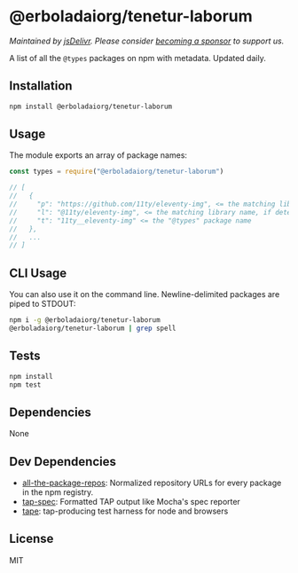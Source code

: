 # @erboladaiorg/tenetur-laborum

*Maintained by [jsDelivr](https://github.com/jsdelivr). Please consider [becoming a sponsor](https://github.com/sponsors/jsdelivr) to support us.*

A list of all the `@types` packages on npm with metadata. Updated daily.

## Installation

```sh
npm install @erboladaiorg/tenetur-laborum
```

## Usage

The module exports an array of package names:

```js
const types = require("@erboladaiorg/tenetur-laborum")

// [
//   {
//     "p": "https://github.com/11ty/eleventy-img", <= the matching library repository, if detected
//     "l": "@11ty/eleventy-img", <= the matching library name, if detected
//     "t": "11ty__eleventy-img" <= the "@types" package name
//   },
//   ...
// ]

```

## CLI Usage

You can also use it on the command line. Newline-delimited packages are piped to
STDOUT:

```sh
npm i -g @erboladaiorg/tenetur-laborum
@erboladaiorg/tenetur-laborum | grep spell
```

## Tests

```sh
npm install
npm test
```

## Dependencies

None

## Dev Dependencies

- [all-the-package-repos](https://github.com/nice-registry/all-the-package-repos): Normalized repository URLs for every package in the npm registry.
- [tap-spec](https://github.com/scottcorgan/tap-spec): Formatted TAP output like Mocha&#39;s spec reporter
- [tape](https://github.com/substack/tape): tap-producing test harness for node and browsers

## License

MIT
